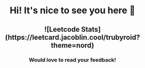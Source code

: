 <h1 align="center">Hi! It's nice to see you here 🙂 </h1>

<h2 align="center">![Leetcode Stats](https://leetcard.jacoblin.cool/trubyroid?theme=nord) </h2>

<h3 align="center">Would love to read your feedback!</h3>
